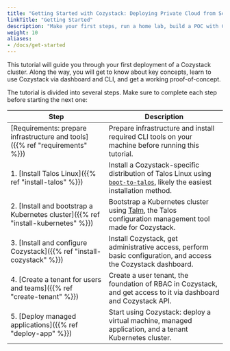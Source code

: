 ```yaml
---
title: "Getting Started with Cozystack: Deploying Private Cloud from Scratch"
linkTitle: "Getting Started"
description: "Make your first steps, run a home lab, build a POC with Cozystack."
weight: 10
aliases:
- /docs/get-started
---
```


This tutorial will guide you through your first deployment of a Cozystack cluster.
Along the way, you will get to know about key concepts, learn to use Cozystack via dashboard and CLI,
and get a working proof-of-concept.

The tutorial is divided into several steps.
Make sure to complete each step before starting the next one:

| Step                                                                              | Description                                                                                                                    |
|-----------------------------------------------------------------------------------|--------------------------------------------------------------------------------------------------------------------------------|
| [Requirements: prepare infrastructure and tools]({{% ref "requirements" %}})      | Prepare infrastructure and install required CLI tools on your machine before running this tutorial.                            |
| 1. [Install Talos Linux]({{% ref "install-talos" %}})                             | Install a Cozystack-specific distribution of Talos Linux using [`boot-to-talos`][btt], likely the easiest installation method. |
| 2. [Install and bootstrap a Kubernetes cluster]({{% ref "install-kubernetes" %}}) | Bootstrap a Kubernetes cluster using [Talm][talm], the Talos configuration management tool made for Cozystack.                 |
| 3. [Install and configure Cozystack]({{% ref "install-cozystack" %}})             | Install Cozystack, get administrative access, perform basic configuration, and access the Cozystack dashboard.                 |
| 4. [Create a tenant for users and teams]({{% ref "create-tenant" %}})             | Create a user tenant, the foundation of RBAC in Cozystack, and get access to it via dashboard and Cozystack API.               |
| 5. [Deploy managed applications]({{% ref "deploy-app" %}})                        | Start using Cozystack: deploy a virtual machine, managed application, and a tenant Kubernetes cluster.                         |

[btt]: https://github.com/cozystack/boot-to-talos
[talm]: https://github.com/cozystack/talm